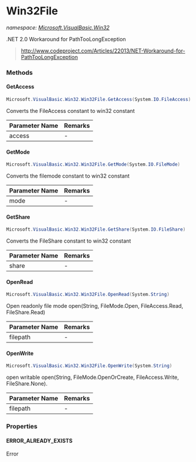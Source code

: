 ﻿# Win32File
_namespace: [Microsoft.VisualBasic.Win32](./index.md)_

.NET 2.0 Workaround for PathTooLongException

> 
>  http://www.codeproject.com/Articles/22013/NET-Workaround-for-PathTooLongException
>  


### Methods

#### GetAccess
```csharp
Microsoft.VisualBasic.Win32.Win32File.GetAccess(System.IO.FileAccess)
```
Converts the FileAccess constant to win32 constant

|Parameter Name|Remarks|
|--------------|-------|
|access|-|


#### GetMode
```csharp
Microsoft.VisualBasic.Win32.Win32File.GetMode(System.IO.FileMode)
```
Converts the filemode constant to win32 constant

|Parameter Name|Remarks|
|--------------|-------|
|mode|-|


#### GetShare
```csharp
Microsoft.VisualBasic.Win32.Win32File.GetShare(System.IO.FileShare)
```
Converts the FileShare constant to win32 constant

|Parameter Name|Remarks|
|--------------|-------|
|share|-|


#### OpenRead
```csharp
Microsoft.VisualBasic.Win32.Win32File.OpenRead(System.String)
```
Open readonly file mode open(String, FileMode.Open, FileAccess.Read, FileShare.Read)

|Parameter Name|Remarks|
|--------------|-------|
|filepath|-|


#### OpenWrite
```csharp
Microsoft.VisualBasic.Win32.Win32File.OpenWrite(System.String)
```
open writable open(String, FileMode.OpenOrCreate, FileAccess.Write, FileShare.None).

|Parameter Name|Remarks|
|--------------|-------|
|filepath|-|



### Properties

#### ERROR_ALREADY_EXISTS
Error
